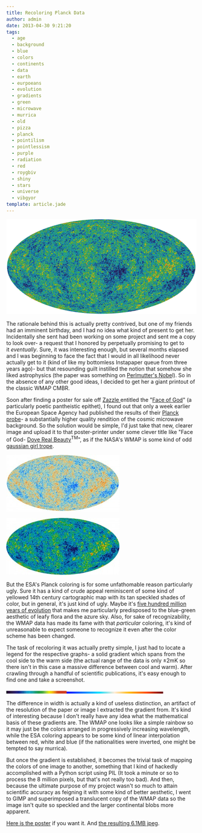 ```yaml
---
title: Recoloring Planck Data
author: admin
date: 2013-04-30 9:21:20
tags: 
  - age
  - background
  - blue
  - colors
  - continents
  - data
  - earth
  - eurpoeans
  - evolution
  - gradients
  - green
  - microwave
  - murrica
  - old
  - pizza
  - planck
  - pointilism
  - pointlessism
  - purple
  - radiation
  - red
  - roygbiv
  - shiny
  - stars
  - universe
  - vibgyor
template: article.jade
---
```


[![Recolored and Merged OnWhite Thumbnail](Recolored-and-Merged-OnWhite-Thumbnail.jpg)](Recolored-and-Merged-OnWhite-Thumbnail.jpg)

The rationale behind this is actually pretty contrived, but one of my friends had an imminent birthday, and I had no idea what kind of present to get her. Incidentally she sent had been working on some project and sent me a copy to look over- a request that I honored by perpetually promising to get to it _eventually_. Sure, it was interesting enough, but several months elapsed and I was beginning to face the fact that I would in all likelihood never actually get to it (kind of like my bottomless Instapaper queue from three years ago)- but that resounding guilt instilled the notion that somehow she liked astrophysics (the paper was something on [Perlmutter's Nobe](http://www.nobelprize.org/nobel_prizes/physics/laureates/2011/)l). So in the absence of any other good ideas, I decided to get her a giant printout of the classic WMAP CMBR.

Soon after finding a poster for sale off [Zazzle ](http://www.zazzle.com/)entitled the "[Face of God](http://www.zazzle.com/face_of_god_poster-228261263707923223)" (a particularly poetic pantheistic epithet), I found out that only a week earlier the European Space Agency had published the results of their [Planck probe](http://apod.nasa.gov/apod/image/1303/)- a substantially higher quality rendition of the cosmic microwave background. So the solution would be simple, I'd just take that new, clearer image and upload it to that poster-printer under some clever title like "Face of God- [Dove Real Beauty](http://www.youtube.com/watch?v=XpaOjMXyJGk)<sup>TM</sup>", as if the NASA's WMAP is some kind of odd [gaussian girl trope](http://tvtropes.org/pmwiki/pmwiki.php/Main/GaussianGirl).

[![Original OnWhite Thumbnail](Original-OnWhite-Thumbnail-300x151.jpg)](Original-OnWhite-Thumbnail.jpg)

[![ilc_9yr_moll720-300x150](ilc_9yr_moll720-300x150.jpg)](ilc_9yr_moll720-300x150.jpg)

But the ESA's Planck coloring is for some unfathomable reason particularly ugly. Sure it has a kind of crude appeal reminiscent of some kind of yellowed 14th century cartographic map with its tan speckled shades of color, but in general, it's just kind of ugly. Maybe it's [five hundred million years of evolution](http://en.wikipedia.org/wiki/Evolution_of_the_eye) that makes me particularly predisposed to the blue-green aesthetic of leafy flora and the azure sky. Also, for sake of recognizability, the WMAP data has made its fame with that _particular_ coloring, it's kind of unreasonable to expect someone to recognize it even after the color scheme has been changed.

The task of recoloring it was actually pretty simple, I just had to locate a legend for the respective graphs- a solid gradient which spans from the cool side to the warm side (the actual range of the data is only ±2mK so there isn't in this case a massive difference between cool and warm). After crawling through a handful of scientific publications, it's easy enough to find one and take a screenshot.

[![wmap](wmap.png)](wmap.png)[![planck-small](planck-small.png)](planck-small.png)

The difference in width is actually a kind of useless distinction, an artifact of the resolution of the paper or image I extracted the gradient from. It's kind of interesting because I don't really have any idea what the mathematical basis of these gradients are. The WMAP one looks like a simple rainbow so it may just be the colors arranged in progressively increasing wavelength, while the ESA coloring appears to be some kind of linear interpolation between red, white and blue (if the nationalities were inverted, one might be tempted to say murrica).

But once the gradient is established, it becomes the trivial task of mapping the colors of one image to another, something that I kind of hackedly accomplished with a Python script using PIL (It took a minute or so to process the 8 million pixels, but that's not really too bad). And then, because the ultimate purpose of my project wasn't so much to attain scientific accuracy as feigning it with some kind of better aesthetic, I went to GIMP and superimposed a translucent copy of the WMAP data so the image isn't quite so speckled and the larger continental blobs more apparent.

[Here is the poster](http://www.zazzle.com/recolored_planck_cmbr-228277903548974917) if you want it. And [the resulting 6.1MB jpeg](iCgy2H2o85YEQ.jpg).
